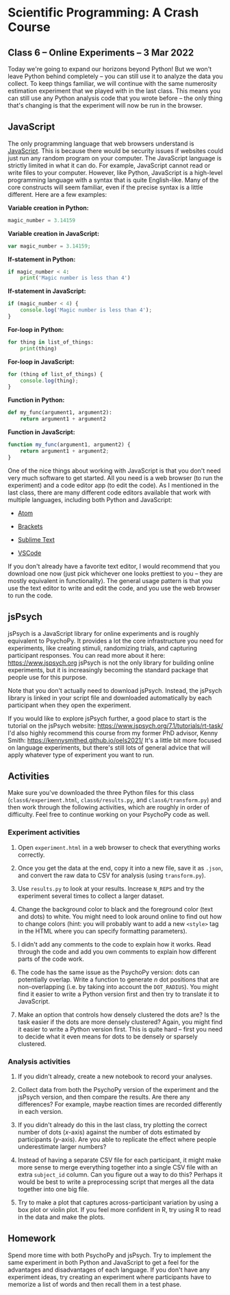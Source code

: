 # Scientific Programming: A Crash Course

## Class 6 – Online Experiments – 3 Mar 2022

Today we're going to expand our horizons beyond Python! But we won't leave Python behind completely – you can still use it to analyze the data you collect. To keep things familiar, we will continue with the same numerosity estimation experiment that we played with in the last class. This means you can still use any Python analysis code that you wrote before – the only thing that's changing is that the experiment will now be run in the browser.


## JavaScript 

The only programming language that web browsers understand is [JavaScript](https://www.javascript.com). This is because there would be security issues if websites could just run any random program on your computer. The JavaScript language is strictly limited in what it can do. For example, JavaScript cannot read or write files to your computer. However, like Python, JavaScript is a high-level programming language with a syntax that is quite English-like. Many of the core constructs will seem familiar, even if the precise syntax is a little different. Here are a few examples:

**Variable creation in Python:**

```python
magic_number = 3.14159
```

**Variable creation in JavaScript:**

```javascript
var magic_number = 3.14159;
```

**If-statement in Python:**

```python
if magic_number < 4:
	print('Magic number is less than 4')
```

**If-statement in JavaScript:**

```javascript
if (magic_number < 4) {
	console.log('Magic number is less than 4');
}
```

**For-loop in Python:**

```python
for thing in list_of_things:
	print(thing)
```

**For-loop in JavaScript:**

```javascript
for (thing of list_of_things) {
	console.log(thing);
}
```

**Function in Python:**

```python
def my_func(argument1, argument2):
	return argument1 + argument2
```

**Function in JavaScript:**

```javascript
function my_func(argument1, argument2) {
	return argument1 + argument2;
}
```

One of the nice things about working with JavaScript is that you don't need very much software to get started. All you need is a web browser (to run the experiment) and a code editor app (to edit the code). As I mentioned in the last class, there are many different code editors available that work with multiple languages, including both Python and JavaScript:

- [Atom](https://atom.io)

- [Brackets](https://brackets.io)

- [Sublime Text](https://www.sublimetext.com)

- [VSCode](https://code.visualstudio.com)

If you don't already have a favorite text editor, I would recommend that you download one now (just pick whichever one looks prettiest to you – they are mostly equivalent in functionality). The general usage pattern is that you use the text editor to write and edit the code, and you use the web browser to run the code.

## jsPsych

jsPsych is a JavaScript library for online experiments and is roughly equivalent to PsychoPy. It provides a lot the core infrastructure you need for experiments, like creating stimuli, randomizing trials, and capturing participant responses. You can read more about it here: https://www.jspsych.org jsPsych is not the only library for building online experiments, but it is increasingly becoming the standard package that people use for this purpose.

Note that you don't actually need to download jsPsych. Instead, the jsPsych library is linked in your script file and downloaded automatically by each participant when they open the experiment.

If you would like to explore jsPsych further, a good place to start is the tutorial on the jsPsych website: https://www.jspsych.org/7.1/tutorials/rt-task/ I'd also highly recommend this course from my former PhD advisor, Kenny Smith: https://kennysmithed.github.io/oels2021/ It's a little bit more focused on language experiments, but there's still lots of general advice that will apply whatever type of experiment you want to run.


## Activities

Make sure you've downloaded the three Python files for this class (`class6/experiment.html`, `class6/results.py`, and `class6/transform.py`) and then work through the following activities, which are roughly in order of difficulty. Feel free to continue working on your PsychoPy code as well.

### Experiment activities

1. Open `experiment.html` in a web browser to check that everything works correctly.

2. Once you get the data at the end, copy it into a new file, save it as `.json`, and convert the raw data to CSV for analysis (using `transform.py`).

3. Use `results.py` to look at your results. Increase `N_REPS` and try the experiment several times to collect a larger dataset.

4. Change the background color to black and the foreground color (text and dots) to white. You might need to look around online to find out how to change colors (hint: you will probably want to add a new `<style>` tag in the HTML where you can specify formatting parameters).

5. I didn't add any comments to the code to explain how it works. Read through the code and add you own comments to explain how different parts of the code work.

6. The code has the same issue as the PsychoPy version: dots can potentially overlap. Write a function to generate *n* dot positions that are non-overlapping (i.e. by taking into account the `DOT_RADIUS`). You might find it easier to write a Python version first and then try to translate it to JavaScript.

7. Make an option that controls how densely clustered the dots are? Is the task easier if the dots are more densely clustered? Again, you might find it easier to write a Python version first. This is quite hard – first you need to decide what it even means for dots to be densely or sparsely clustered.

### Analysis activities

1. If you didn't already, create a new notebook to record your analyses.

2. Collect data from both the PsychoPy version of the experiment and the jsPsych version, and then compare the results. Are there any differences? For example, maybe reaction times are recorded differently in each version.

3. If you didn't already do this in the last class, try plotting the correct number of dots (*x*-axis) against the number of dots estimated by participants (*y*-axis). Are you able to replicate the effect where people underestimate larger numbers?

4. Instead of having a separate CSV file for each participant, it might make more sense to merge everything together into a single CSV file with an extra `subject_id` column. Can you figure out a way to do this? Perhaps it would be best to write a preprocessing script that merges all the data together into one big file.

5. Try to make a plot that captures across-participant variation by using a box plot or violin plot. If you feel more confident in R, try using R to read in the data and make the plots.


## Homework

Spend more time with both PsychoPy and jsPsych. Try to implement the same experiment in both Python and JavaScript to get a feel for the advantages and disadvantages of each language. If you don't have any experiment ideas, try creating an experiment where participants have to memorize a list of words and then recall them in a test phase.
